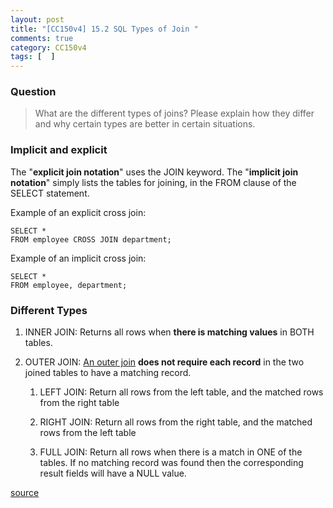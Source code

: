 ```yaml
---
layout: post
title: "[CC150v4] 15.2 SQL Types of Join "
comments: true
category: CC150v4
tags: [  ]
---
```


### Question

> What are the different types of joins? Please explain how they differ and why certain types are better in certain situations. 

### Implicit and explicit

The "__explicit join notation__" uses the JOIN keyword. The "__implicit join notation__" simply lists the tables for joining, in the FROM clause of the SELECT statement. 

Example of an explicit cross join:

    SELECT *
    FROM employee CROSS JOIN department;

Example of an implicit cross join:

    SELECT *
    FROM employee, department;

### Different Types

1. INNER JOIN: Returns all rows when __there is matching values__ in BOTH tables. 

1. OUTER JOIN: [An outer join](http://en.wikipedia.org/wiki/Join_(SQL)) __does not require each record__ in the two joined tables to have a matching record. 

    1. LEFT JOIN: Return all rows from the left table, and the matched rows from the right table

    1. RIGHT JOIN: Return all rows from the right table, and the matched rows from the left table

    1. FULL JOIN: Return all rows when there is a match in ONE of the tables. If no matching record was found then the corresponding result fields will have a NULL value. 

[source](http://www.w3schools.com/sql/sql_join.asp)
